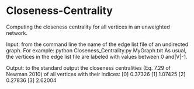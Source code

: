 # Closeness-Centrality
Computing the closeness centrality for all vertices in an unweighted network.

Input: from the command line the name of the edge list file of an undirected graph. For example:
python Closeness_Centrality.py MyGraph.txt
As usual, the vertices in the edge list file are labeled with values between 0 and|V|-1.

Output: to the standard output the closeness centralities (Eq. 7.29 of Newman 2010) of all vertices with their indices:
[0]  0.37326
[1]  1.07425
[2]  0.27836
[3]  2.62004
